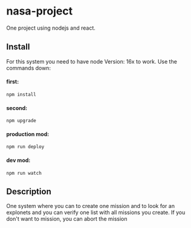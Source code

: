 # nasa-project
One project using nodejs and react.

## Install
For this system you need to have node Version: 16x to work. 
Use the commands down:

#### first:
```
npm install
```

#### second:
```
npm upgrade
```
#### production mod:

```
npm run deploy
```

#### dev mod:
```
npm run watch
```


## Description
One system where you can to create one mission and to look for an explonets and  you can verify one list with all missions you create. If you don't want to mission, you can abort the mission 

